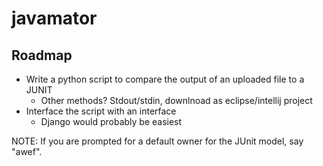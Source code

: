 # javamator

## Roadmap
 - Write a python script to compare the output of an uploaded file to a JUNIT
   - Other methods? Stdout/stdin, downlnoad as eclipse/intellij project
 - Interface the script with an interface
   - Django would probably be easiest

NOTE: If you are prompted for a default owner for the JUnit model, say "awef".
